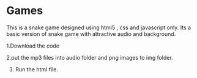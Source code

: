 # Games

This is a snake game designed using html5 , css and javascript only. 
Its a basic version of snake game with attractive  audio and background.

1.Download the code

2.put the mp3 files into audio folder and png images to img folder.

3. Run the html file.
